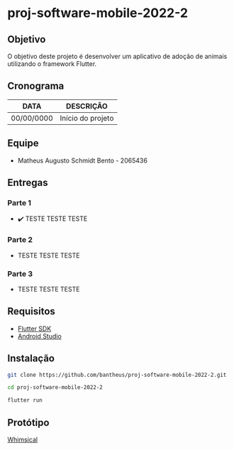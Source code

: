 # proj-software-mobile-2022-2

## Objetivo

O objetivo deste projeto é desenvolver um aplicativo de adoção de animais utilizando o framework Flutter.

## Cronograma

| DATA | DESCRIÇÃO |
| :---: | :---: |
| 00/00/0000 | Início do projeto |

## Equipe

- Matheus Augusto Schmidt Bento - 2065436

## Entregas

### Parte 1

- :heavy_check_mark: TESTE TESTE TESTE

### Parte 2

- TESTE TESTE TESTE

### Parte 3

- TESTE TESTE TESTE

## Requisitos

- [Flutter SDK](https://docs.flutter.dev/development/tools/sdk/releases)
- [Android Studio](https://developer.android.com/studio?hl=pt&gclid=Cj0KCQjw6_CYBhDjARIsABnuSzrnkf2w3qOrutvLkURm7rMMpcpUgc4W1_LHgfEQ1BE_Ay4xm2Uqaf8aAvS3EALw_wcB&gclsrc=aw.ds)

## Instalação

```bash
git clone https://github.com/bantheus/proj-software-mobile-2022-2.git

cd proj-software-mobile-2022-2

flutter run
```

## Protótipo

[Whimsical](https://whimsical.com/BkeEKRYhD5VKdw4rvdm4N6)
